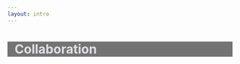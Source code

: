 ```yaml
---
layout: intro
---
```


<div class="ml-12">

# Collaboration

</div>

<style>
  .slidev-layout {
    background-image: url('slides/ruphin-slides-open-source-workshop/images/sharing.jpg');
    background-size: contain;
    background-repeat: no-repeat;
    background-position: center;
    background-clip: content-box;
  }

  h1 {
    color: #dde1e3 !important;
    background: #737373;
    padding-left: 1rem;
  }
</style>
